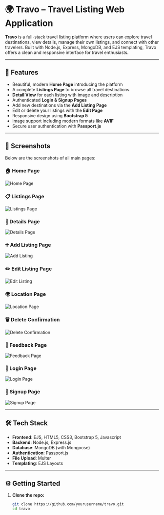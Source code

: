 # 🌍 Travo – Travel Listing Web Application

**Travo** is a full-stack travel listing platform where users can explore travel destinations, view details, manage their own listings, and connect with other travelers. Built with Node.js, Express, MongoDB, and EJS templating, Travo offers a clean and responsive interface for travel enthusiasts.

---

## 🚀 Features

- Beautiful, modern **Home Page** introducing the platform
- A complete **Listings Page** to browse all travel destinations
- **Detail View** for each listing with image and description
- Authenticated **Login & Signup Pages**
- Add new destinations via the **Add Listing Page**
- Edit or delete your listings with the **Edit Page**
- Responsive design using **Bootstrap 5**
- Image support including modern formats like **AVIF**
- Secure user authentication with **Passport.js**

---

## 📸 Screenshots

Below are the screenshots of all main pages:

### 🏠 Home Page
![Home Page](screenshots/home.png)

### 📋 Listings Page
![Listings Page](screenshots/listings.png)

### 🧾 Details Page
![Details Page](screenshots/detail.png)

### ➕ Add Listing Page
![Add Listing](screenshots/add.png)

### ✏️ Edit Listing Page
![Edit Listing](screenshots/edit.png)

### 🌍 Location Page
![Location Page](screenshots/location.png)

### 🗑️ Delete Confirmation
![Delete Confirmation](screenshots/delete.png)

### 💬 Feedback Page
![Feedback Page](screenshots/feedback.png)

### 🔐 Login Page
![Login Page](screenshots/login.png)

### 📝 Signup Page
![Signup Page](screenshots/signup.png)


---

## 🛠️ Tech Stack

- **Frontend**: EJS, HTML5, CSS3, Bootstrap 5, Javascript
- **Backend**: Node.js, Express.js
- **Database**: MongoDB (with Mongoose)
- **Authentication**: Passport.js
- **File Upload**: Multer
- **Templating**: EJS Layouts

---

## ⚙️ Getting Started

1. **Clone the repo:**
   ```bash
   git clone https://github.com/yourusername/travo.git
   cd travo
